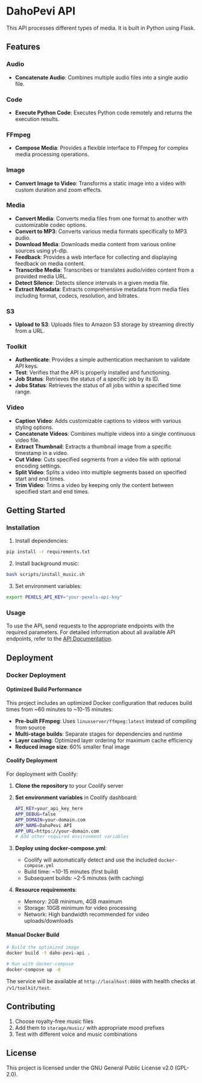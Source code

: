 # DahoPevi API

This API processes different types of media. It is built in Python using Flask.

## Features

### Audio
- **Concatenate Audio**: Combines multiple audio files into a single audio file.

### Code
- **Execute Python Code**: Executes Python code remotely and returns the execution results.

### FFmpeg
- **Compose Media**: Provides a flexible interface to FFmpeg for complex media processing operations.

### Image
- **Convert Image to Video**: Transforms a static image into a video with custom duration and zoom effects.

### Media
- **Convert Media**: Converts media files from one format to another with customizable codec options.
- **Convert to MP3**: Converts various media formats specifically to MP3 audio.
- **Download Media**: Downloads media content from various online sources using yt-dlp.
- **Feedback**: Provides a web interface for collecting and displaying feedback on media content.
- **Transcribe Media**: Transcribes or translates audio/video content from a provided media URL.
- **Detect Silence**: Detects silence intervals in a given media file.
- **Extract Metadata**: Extracts comprehensive metadata from media files including format, codecs, resolution, and bitrates.

### S3
- **Upload to S3**: Uploads files to Amazon S3 storage by streaming directly from a URL.

### Toolkit
- **Authenticate**: Provides a simple authentication mechanism to validate API keys.
- **Test**: Verifies that the API is properly installed and functioning.
- **Job Status**: Retrieves the status of a specific job by its ID.
- **Jobs Status**: Retrieves the status of all jobs within a specified time range.

### Video
- **Caption Video**: Adds customizable captions to videos with various styling options.
- **Concatenate Videos**: Combines multiple videos into a single continuous video file.
- **Extract Thumbnail**: Extracts a thumbnail image from a specific timestamp in a video.
- **Cut Video**: Cuts specified segments from a video file with optional encoding settings.
- **Split Video**: Splits a video into multiple segments based on specified start and end times.
- **Trim Video**: Trims a video by keeping only the content between specified start and end times.

## Getting Started

### Installation

1. Install dependencies:
```bash
pip install -r requirements.txt
```

2. Install background music:
```bash
bash scripts/install_music.sh
```

3. Set environment variables:
```bash
export PEXELS_API_KEY="your-pexels-api-key"
```

### Usage

To use the API, send requests to the appropriate endpoints with the required parameters. For detailed information about all available API endpoints, refer to the [API Documentation](docs/API.md).

## Deployment

### Docker Deployment

#### Optimized Build Performance

This project includes an optimized Docker configuration that reduces build times from ~60 minutes to ~10-15 minutes:

- **Pre-built FFmpeg**: Uses `linuxserver/ffmpeg:latest` instead of compiling from source
- **Multi-stage builds**: Separate stages for dependencies and runtime
- **Layer caching**: Optimized layer ordering for maximum cache efficiency
- **Reduced image size**: 60% smaller final image

#### Coolify Deployment

For deployment with Coolify:

1. **Clone the repository** to your Coolify server

2. **Set environment variables** in Coolify dashboard:

   ```bash
   API_KEY=your_api_key_here
   APP_DEBUG=false
   APP_DOMAIN=your-domain.com
   APP_NAME=DahoPevi API
   APP_URL=https://your-domain.com
   # Add other required environment variables
   ```

3. **Deploy using docker-compose.yml**:
   - Coolify will automatically detect and use the included `docker-compose.yml`
   - Build time: ~10-15 minutes (first build)
   - Subsequent builds: ~2-5 minutes (with caching)

4. **Resource requirements**:
   - Memory: 2GB minimum, 4GB maximum
   - Storage: 10GB minimum for video processing
   - Network: High bandwidth recommended for video uploads/downloads

#### Manual Docker Build

```bash
# Build the optimized image
docker build -t daho-pevi-api .

# Run with docker-compose
docker-compose up -d
```

The service will be available at `http://localhost:8080` with health checks at `/v1/toolkit/test`.

## Contributing

1. Choose royalty-free music files
2. Add them to `storage/music/` with appropriate mood prefixes
3. Test with different voice and music combinations

## License

This project is licensed under the GNU General Public License v2.0 (GPL-2.0).
